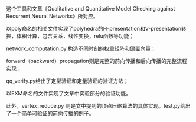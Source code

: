 这个工具和文章《Qualitative and Quantitative Model Checking against Recurrent Neural Networks》所对应。

以poly命名的相关文件实现了polyhedra的H-presentation和V-presentation转换，体积计算，包含关系，线性变换，relu函数等功能；

network_computation.py 构造不同时刻的权重矩阵和偏置向量；

forward（backward）propagation则是完整的前向传播和后向传播的完整流程实现；

qq_verify.py给出了定型验证和定量验证的验证方法；

以EXM命名的文件实现了文章中实验部分的验证功能。

此外，vertex_reduce.py 则是文中提到的顶点压缩算法的具体实现。test.py给出了一个简单可验证的前向传播的例子。
